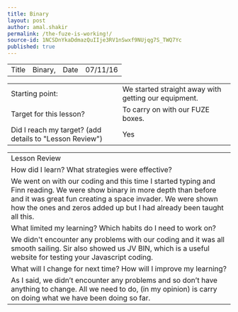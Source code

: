 ```yaml
---
title: Binary
layout: post
author: amal.shakir
permalink: /the-fuze-is-working!/
source-id: 1NCSDnYkaDdmazQuIIje3RV1nSwxf9NUjqg7S_TWQ7Yc
published: true
---
```

<table>
  <tr>
    <td>Title</td>
    <td>Binary,</td>
    <td>Date</td>
    <td>07/11/16</td>
  </tr>
</table>


<table>
  <tr>
    <td>Starting point:</td>
    <td>We started straight away with getting our equipment.</td>
  </tr>
  <tr>
    <td>Target for this lesson?</td>
    <td>To carry on with our FUZE boxes.</td>
  </tr>
  <tr>
    <td>Did I reach my target? 
(add details to "Lesson Review")</td>
    <td>Yes</td>
  </tr>
</table>


<table>
  <tr>
    <td>Lesson Review</td>
  </tr>
  <tr>
    <td>How did I learn? What strategies were effective? </td>
  </tr>
  <tr>
    <td>We went on with our coding and this time I started typing and Finn reading. We were show binary in more depth than before and it was great fun creating a space invader. We were shown how the ones and zeros added up but I had already been taught all this.</td>
  </tr>
  <tr>
    <td>What limited my learning? Which habits do I need to work on? </td>
  </tr>
  <tr>
    <td>We didn't encounter any problems with our coding and it was all smooth sailing. Sir also showed us JV BIN, which is a useful website for testing your Javascript coding.</td>
  </tr>
  <tr>
    <td>What will I change for next time? How will I improve my learning?</td>
  </tr>
  <tr>
    <td>As I said, we didn’t encounter any problems and so don’t have anything to change. All we need to do, (in my opinion) is carry on doing what we have been doing so far.</td>
  </tr>
</table>


